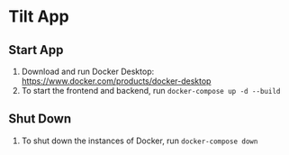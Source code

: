# Tilt App

## Start App
1. Download and run Docker Desktop: https://www.docker.com/products/docker-desktop
2. To start the frontend and backend, run `docker-compose up -d --build`

## Shut Down
1. To shut down the instances of Docker, run `docker-compose down`
